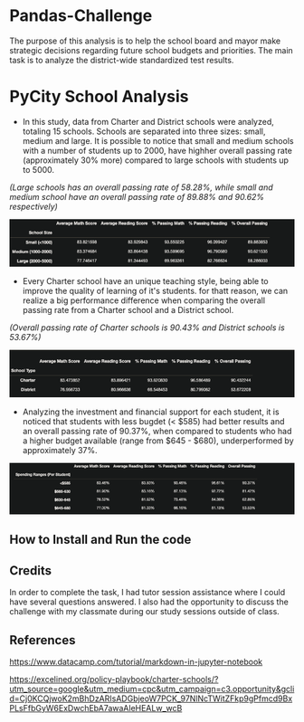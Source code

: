 # Pandas-Challenge
The purpose of this analysis is to help the school board and mayor make strategic decisions regarding future school budgets and priorities.
The main task is to analyze the district-wide standardized test results.



# PyCity School Analysis

* In this study, data from Charter and District schools were analyzed, totaling 15 schools.
Schools are separated into three sizes: small, medium and large. It is possible to notice that small and medium schools with a number of students up to 2000, have highher overall passing rate (approximately 30% more) compared to large schools with students up to 5000.

_(Large schools has an overall passing rate of 58.28%, while small and medium school have an overall passing rate of 89.88% and 90.62% respectively)_

![School size](Images/Screenshot%202023-08-03%20at%2014.07.51.png)


* Every Charter school have an unique teaching style, being able to improve the quality of learning of it's students. for thatt reason, we can realize a big performance difference when comparing the overall passing rate from a Charter school and a District school.

_(Overall passing rate of Charter schools is 90.43% and District schools is 53.67%)_

![School Type](Images/Screenshot%202023-08-03%20at%2014.36.16.png)

* Analyzing the investment and financial support for each student, it is noticed that students with less bugdet (< $585) had better results and an overall passing rate of 90.37%, when compared to students who had a higher budget available (range from $645 - $680), underperformed by approximately 37%.

![Budget Per School](Images/Screenshot%202023-08-03%20at%2014.57.54.png)

## How to Install and Run the code


## Credits

In order to complete the task, I had tutor session assistance where I could have several questions answered. I also had the opportunity to discuss the challenge with my classmate during our study sessions outside of class.

## References

https://www.datacamp.com/tutorial/markdown-in-jupyter-notebook

https://excelined.org/policy-playbook/charter-schools/?utm_source=google&utm_medium=cpc&utm_campaign=c3.opportunity&gclid=Cj0KCQjwoK2mBhDzARIsADGbjeoW7PCK_97NlNcTWitZFkp9gPfmcd9BxPLsFfbGyW6ExDwchEbA7awaAleHEALw_wcB